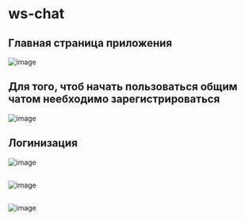 # ws-chat

## Главная страница приложения
![image](https://user-images.githubusercontent.com/43606985/169669597-ab4c7c6d-fdfb-4bcd-9d83-39b9787e9e6e.png)

## Для того, чтоб начать пользоваться общим чатом неебходимо зарегистрироваться
![image](https://user-images.githubusercontent.com/43606985/169669626-a8aa8ebf-f611-4f3a-965a-a1282090527f.png)
## Логинизация
![image](https://user-images.githubusercontent.com/43606985/169669641-86f8940d-b452-47a4-842c-b0b91628f07a.png)
##
![image](https://user-images.githubusercontent.com/43606985/169669663-9a9c3224-f2af-4804-a0d0-e5c16052947d.png)
##
![image](https://user-images.githubusercontent.com/43606985/169669685-390d3d2e-304f-4119-a06e-7a4d90d21861.png)
